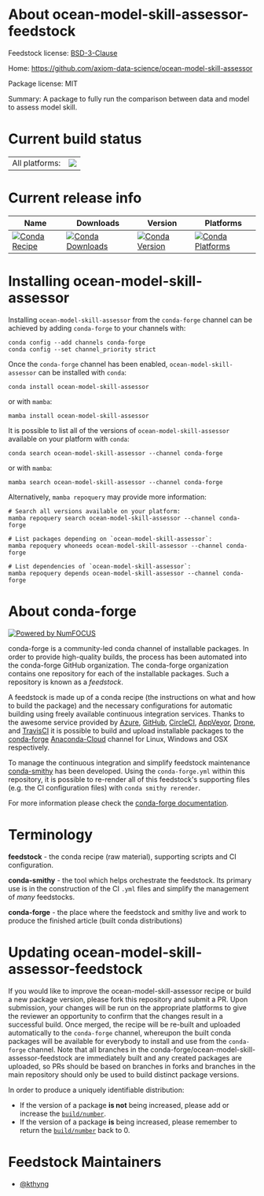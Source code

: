 About ocean-model-skill-assessor-feedstock
==========================================

Feedstock license: [BSD-3-Clause](https://github.com/conda-forge/ocean_model_skill_assessor-feedstock/blob/main/LICENSE.txt)

Home: https://github.com/axiom-data-science/ocean-model-skill-assessor

Package license: MIT

Summary: A package to fully run the comparison between data and model to assess model skill.

Current build status
====================


<table><tr><td>All platforms:</td>
    <td>
      <a href="https://dev.azure.com/conda-forge/feedstock-builds/_build/latest?definitionId=13714&branchName=main">
        <img src="https://dev.azure.com/conda-forge/feedstock-builds/_apis/build/status/ocean_model_skill_assessor-feedstock?branchName=main">
      </a>
    </td>
  </tr>
</table>

Current release info
====================

| Name | Downloads | Version | Platforms |
| --- | --- | --- | --- |
| [![Conda Recipe](https://img.shields.io/badge/recipe-ocean--model--skill--assessor-green.svg)](https://anaconda.org/conda-forge/ocean-model-skill-assessor) | [![Conda Downloads](https://img.shields.io/conda/dn/conda-forge/ocean-model-skill-assessor.svg)](https://anaconda.org/conda-forge/ocean-model-skill-assessor) | [![Conda Version](https://img.shields.io/conda/vn/conda-forge/ocean-model-skill-assessor.svg)](https://anaconda.org/conda-forge/ocean-model-skill-assessor) | [![Conda Platforms](https://img.shields.io/conda/pn/conda-forge/ocean-model-skill-assessor.svg)](https://anaconda.org/conda-forge/ocean-model-skill-assessor) |

Installing ocean-model-skill-assessor
=====================================

Installing `ocean-model-skill-assessor` from the `conda-forge` channel can be achieved by adding `conda-forge` to your channels with:

```
conda config --add channels conda-forge
conda config --set channel_priority strict
```

Once the `conda-forge` channel has been enabled, `ocean-model-skill-assessor` can be installed with `conda`:

```
conda install ocean-model-skill-assessor
```

or with `mamba`:

```
mamba install ocean-model-skill-assessor
```

It is possible to list all of the versions of `ocean-model-skill-assessor` available on your platform with `conda`:

```
conda search ocean-model-skill-assessor --channel conda-forge
```

or with `mamba`:

```
mamba search ocean-model-skill-assessor --channel conda-forge
```

Alternatively, `mamba repoquery` may provide more information:

```
# Search all versions available on your platform:
mamba repoquery search ocean-model-skill-assessor --channel conda-forge

# List packages depending on `ocean-model-skill-assessor`:
mamba repoquery whoneeds ocean-model-skill-assessor --channel conda-forge

# List dependencies of `ocean-model-skill-assessor`:
mamba repoquery depends ocean-model-skill-assessor --channel conda-forge
```


About conda-forge
=================

[![Powered by
NumFOCUS](https://img.shields.io/badge/powered%20by-NumFOCUS-orange.svg?style=flat&colorA=E1523D&colorB=007D8A)](https://numfocus.org)

conda-forge is a community-led conda channel of installable packages.
In order to provide high-quality builds, the process has been automated into the
conda-forge GitHub organization. The conda-forge organization contains one repository
for each of the installable packages. Such a repository is known as a *feedstock*.

A feedstock is made up of a conda recipe (the instructions on what and how to build
the package) and the necessary configurations for automatic building using freely
available continuous integration services. Thanks to the awesome service provided by
[Azure](https://azure.microsoft.com/en-us/services/devops/), [GitHub](https://github.com/),
[CircleCI](https://circleci.com/), [AppVeyor](https://www.appveyor.com/),
[Drone](https://cloud.drone.io/welcome), and [TravisCI](https://travis-ci.com/)
it is possible to build and upload installable packages to the
[conda-forge](https://anaconda.org/conda-forge) [Anaconda-Cloud](https://anaconda.org/)
channel for Linux, Windows and OSX respectively.

To manage the continuous integration and simplify feedstock maintenance
[conda-smithy](https://github.com/conda-forge/conda-smithy) has been developed.
Using the ``conda-forge.yml`` within this repository, it is possible to re-render all of
this feedstock's supporting files (e.g. the CI configuration files) with ``conda smithy rerender``.

For more information please check the [conda-forge documentation](https://conda-forge.org/docs/).

Terminology
===========

**feedstock** - the conda recipe (raw material), supporting scripts and CI configuration.

**conda-smithy** - the tool which helps orchestrate the feedstock.
                   Its primary use is in the construction of the CI ``.yml`` files
                   and simplify the management of *many* feedstocks.

**conda-forge** - the place where the feedstock and smithy live and work to
                  produce the finished article (built conda distributions)


Updating ocean-model-skill-assessor-feedstock
=============================================

If you would like to improve the ocean-model-skill-assessor recipe or build a new
package version, please fork this repository and submit a PR. Upon submission,
your changes will be run on the appropriate platforms to give the reviewer an
opportunity to confirm that the changes result in a successful build. Once
merged, the recipe will be re-built and uploaded automatically to the
`conda-forge` channel, whereupon the built conda packages will be available for
everybody to install and use from the `conda-forge` channel.
Note that all branches in the conda-forge/ocean-model-skill-assessor-feedstock are
immediately built and any created packages are uploaded, so PRs should be based
on branches in forks and branches in the main repository should only be used to
build distinct package versions.

In order to produce a uniquely identifiable distribution:
 * If the version of a package **is not** being increased, please add or increase
   the [``build/number``](https://docs.conda.io/projects/conda-build/en/latest/resources/define-metadata.html#build-number-and-string).
 * If the version of a package **is** being increased, please remember to return
   the [``build/number``](https://docs.conda.io/projects/conda-build/en/latest/resources/define-metadata.html#build-number-and-string)
   back to 0.

Feedstock Maintainers
=====================

* [@kthyng](https://github.com/kthyng/)

